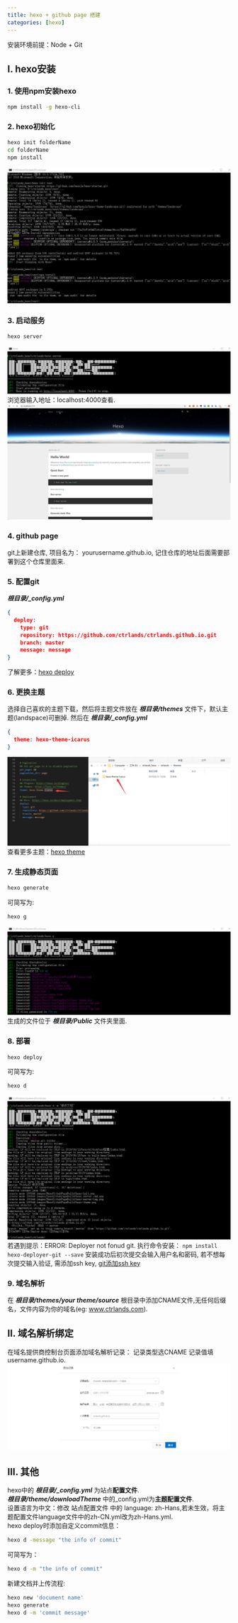 ```yaml
---
title: hexo + github page 搭建
categories: [hexo]
---
```

安装环境前提：Node + Git

## I. hexo安装

### 1. 使用npm安装hexo

``` bash
npm install -g hexo-cli
```
<!-- more -->

### 2. hexo初始化

``` bash
hexo init folderName
cd folderName
npm install
```

![hexo 初始化](/images/HexoGithubPageBuild/hexo-init.png)

### 3. 启动服务

``` bash
hexo server
```

![hexo 服务启动](/images/HexoGithubPageBuild/hexo-server-cmd.png)
浏览器输入地址：localhost:4000查看.
![hexo 服务启动](/images/HexoGithubPageBuild/hexo-server-img.png)

### 4. github page

git上新建仓库, 项目名为： yourusername.github.io, 记住仓库的地址后面需要部署到这个仓库里面来.

### 5. 配置git

***根目录/_config.yml***

``` json
{
  deploy:
    type: git
    repository: https://github.com/ctrlands/ctrlands.github.io.git
    branch: master
    message: message
}
```

了解更多：[hexo deploy](https://hexo.io/zh-cn/docs/deployment "")

### 6. 更换主题

选择自己喜欢的主题下载，然后将主题文件放在 ***根目录/themes*** 文件下，默认主题(landspace)可删掉.
然后在 ***根目录/_config.yml***

``` json
{
  theme: hexo-theme-icarus
}
```

![hexo 更换主题](/images/HexoGithubPageBuild/hexo-theme.png)
查看更多主题：[hexo theme](https://hexo.io/themes/ "")

### 7. 生成静态页面

``` bash
hexo generate
```

可简写为:

``` bash
hexo g
```

![hexo generate](/images/HexoGithubPageBuild/hexo-generate.png)
生成的文件位于 ***根目录/Public*** 文件夹里面.

### 8. 部署

``` bash
hexo deploy
```

可简写为:

``` bash
hexo d
```

![hexo deploy](/images/HexoGithubPageBuild/hexo-deploy.png)
若遇到提示：ERROR: Deployer not fonud git.
执行命令安装：
`npm install hexo-deployer-git --save`
安装成功后初次提交会输入用户名和密码, 若不想每次提交输入验证, 需添加ssh key, [git添加ssh key](https://www.liaoxuefeng.com/wiki/896043488029600/896954117292416)

### 9. 域名解析

在 ***根目录/themes/your theme/source*** 根目录中添加CNAME文件,无任何后缀名，文件内容为你的域名(eg: www.ctrlands.com).

## Ⅱ. 域名解析绑定

在域名提供商控制台页面添加域名解析记录：
		记录类型选CNAME
		记录值填username.github.io.
![hexo deploy](/images/HexoGithubPageBuild/domain.png)

## Ⅲ. 其他

hexo中的 ***根目录/_config.yml*** 为站点**配置文件**.<br/>
***根目录/theme/downloadTheme*** 中的_config.yml为**主题配置文件**.<br/>
设置语言为中文：修改 站点配置文件 中的 language: zh-Hans,若未生效，将主题配置文件language文件中的zh-CN.yml改为zh-Hans.yml.<br/>
hexo deploy时添加自定义commit信息：

``` bash
hexo d -message "the info of commit"
```

可简写为：

``` bash
hexo d -m "the info of commit"
```

新建文档并上传流程:
``` bash
hexo new 'document name'
hexo generate
hexo d -m 'commit message'
```
